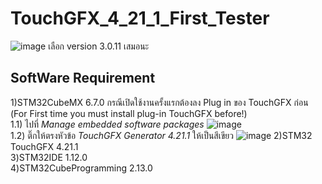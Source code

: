 # TouchGFX_4_21_1_First_Tester
![image](https://user-images.githubusercontent.com/81642936/227143212-6591f02a-58c1-4215-b0bf-9b8d94623402.png)
เลือก version 3.0.11 เสมอนะ
## SoftWare Requirement ##
1)STM32CubeMX 6.7.0   กรณีเปิดใช้งานครั้งแรกต้องลง Plug in ของ TouchGFX ก่อน (For First time you must install plug-in TouchGFX before!)  
  1.1)  ไปที่ _Manage embedded software packages_
  ![image](https://user-images.githubusercontent.com/81642936/227419506-3a262a43-b3db-41a4-be8c-b860fdb260b3.png)  
  1.2)  ติ๊กให้ตรงหัวข้อ _TouchGFX Generator 4.21.1_ ให้เป็นสีเขียว ![image](https://user-images.githubusercontent.com/81642936/227419637-5b2681e2-5d85-4730-b487-7f57b2a12b03.png)
2)STM32 TouchGFX 4.21.1    
3)STM32IDE 1.12.0    
4)STM32CubeProgramming 2.13.0    
